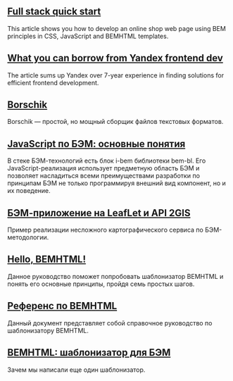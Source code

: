 ## [Full stack quick start](/articles/start-with-project-stub/)
This article shows you how to develop an online shop web page using BEM principles in CSS, JavaScript and BEMHTML templates.

## [What you can borrow from Yandex frontend dev](/articles/yandex-frontend-dev/)
The article sums up Yandex over 7-year experience in finding solutions for efficient frontend development.

## [Borschik](/articles/borschik/)
Borschik — простой, но мощный сборщик файлов текстовых форматов.

## [JavaScript по БЭМ: основные понятия](/articles/bem-js-main-terms/)
В стеке БЭМ-технологий есть блок i-bem библиотеки bem-bl. Его JavaScript-реализация использует предметную область БЭМ и позволяет насладиться всеми преимуществами разработки по принципам БЭМ не только программируя внешний вид компонент, но и их поведение.

## [БЭМ-приложение на LeafLet и API 2GIS](/articles/firm-card-story/)
Пример реализации несложного картографического сервиса по БЭМ-методологии.

## [Hello, BEMHTML!](/articles/bemhtml-intro/)
Данное руководство поможет попробовать шаблонизатор BEMHTML и понять его основные принципы, пройдя семь простых шагов.

## [Референс по BEMHTML](/articles/bemhtml-reference/)
Данный документ представляет собой справочное руководство по шаблонизатору BEMHTML.

## [BEMHTML: шаблонизатор для БЭМ](/articles/bemhtml-rationale/)
Зачем мы написали еще один шаблонизатор.
